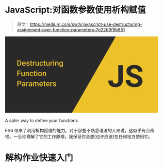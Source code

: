 # JavaScript:对函数参数使用析构赋值

> 原文：<https://medium.com/swlh/javascript-use-destructuring-assignment-over-function-parameters-7d22b9f9b851>

![](img/b165f5cc4850e54c2b43a88bb6992329.png)

A safer way to define your functions

ES6 带来了利用析构赋值的能力。对于那些不熟悉语法的人来说，这似乎有点奇怪。一旦你理解了它的工作原理，我保证你会想(也许应该)在任何地方使用它。

# 解构作业快速入门